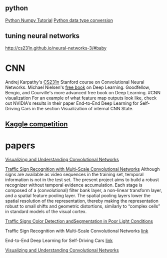 ## python
[Python Numpy Tutorial](http://cs231n.github.io/python-numpy-tutorial/)
[Python data type conversion](https://www.datacamp.com/community/tutorials/python-data-type-conversion)
## tuning neural networks
http://cs231n.github.io/neural-networks-3/#baby

# CNN
Andrej Karpathy's [CS231n](http://cs231n.github.io/) Stanford course on Convolutional Neural Networks.
Michael Nielsen's [free book](http://neuralnetworksanddeeplearning.com/) on Deep Learning.
Goodfellow, Bengio, and Courville's more advanced free book on Deep Learning.
#CNN visualization
For an example of what feature map outputs look like, check out NVIDIA's results in their paper End-to-End Deep Learning for Self-Driving Cars in the section Visualization of internal CNN State.
## [Kaggle competition](https://www.kaggle.com/c/imagenet-object-localization-challenge)


# papers

[Visualizing and Understanding Convolutional Networks](https://cs.nyu.edu/~fergus/papers/zeilerECCV2014.pdf)

[Traffic Sign Recognition with Multi-Scale Convolutional Networks](http://yann.lecun.com/exdb/publis/pdf/sermanet-ijcnn-11.pdf)
Although signs are available as video sequences in the training set, temporal information is not in the test set. The present project aims to build a robust recognizer without temporal evidence accumulation.
Each stage is composed of a (convolutional) filter bank layer, a non-linear transform layer, and a spatial feature pooling layer. The spatial pooling layers lower the spatial resolution of the representation, thereby making the representation robust to small shifts and geometric distortions, similarly to “complex cells” in standard models of the visual cortex.

[Traffic Signs Color Detection andSegmentation in Poor Light Conditions](http://citeseerx.ist.psu.edu/viewdoc/download?doi=10.1.1.144.5021&rep=rep1&type=pdf)

Traffic Sign Recognition with Multi-Scale Convolutional Networks [link](http://yann.lecun.com/exdb/publis/pdf/sermanet-ijcnn-11.pdf)

End-to-End Deep Learning for Self-Driving Cars [link](https://devblogs.nvidia.com/deep-learning-self-driving-cars/)

[Visualizing and Understanding Convolutional Networks](https://cs.nyu.edu/~fergus/papers/zeilerECCV2014.pdf)
